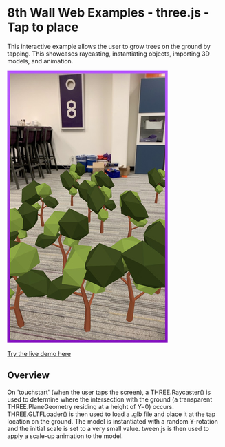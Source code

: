 # 8th Wall Web Examples - three.js - Tap to place

This interactive example allows the user to grow trees on the ground by tapping. This showcases raycasting, instantiating objects, importing 3D models, and animation.

![tapplace-threejs-screenshot](../../../images/screenshot-tap.jpg)

[Try the live demo here](https://apps.8thwall.com/8thWall/threejs_placeground)

## Overview

On 'touchstart' (when the user taps the screen), a THREE.Raycaster() is used to determine where the intersection with the ground (a transparent THREE.PlaneGeometry residing at a height of Y=0) occurs.  THREE.GLTFLoader() is then used to load a .glb file and place it at the tap location on the ground. The model is instantiated with a random Y-rotation and the initial scale is set to a very small value.  tween.js is then used to apply a scale-up animation to the model.
